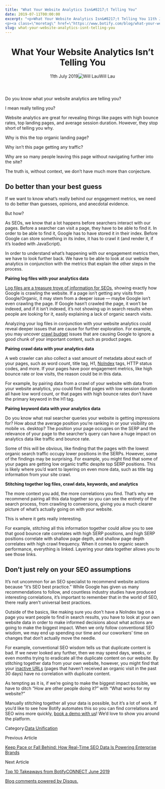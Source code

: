 ```yaml
---
title: "What Your Website Analytics Isn&#8217;t Telling You"
date: 2019-07-11T00:00:00
excerpt: "<p>What Your Website Analytics Isn&#8217;t Telling You 11th July 2019Will Lau Do you know what your website analytics are telling you? I mean really telling you? Website analytics are great for revealing things like pages with high bounce rates, top landing pages, and average session duration. However, they stop short of telling you why. Why&hellip; </p>
<p><a class=\"moretag\" href=\"https://www.botify.com/blog/what-your-website-analytics-isnt-telling-you\">Read the full article</a></p>"
slug: what-your-website-analytics-isnt-telling-you
---
```


<header class="text-center">
<h1 class="font-internacional font-regular normal text-header-one leading-header-one text-typography-accent-2">What Your Website Analytics Isn&#8217;t Telling You</h1>
<div class="flex items-center justify-center my-3"><span class="mr-1 font-internacional font-regular normal text-base leading-none text-typography-primary-lighter">11th July 2019</span><img decoding="async" alt="Will Lau" class="rounded-full w-10 h-10" src="//images.ctfassets.net/tp56mevc46jo/75cbJ2yp9SMAZ23EwivCKX/984cdf7be68cbb19397b25ec56412170/will_the_thrill.jpg"><span class="ml-1 font-internacional font-regular normal text-base leading-none text-typography-primary">Will Lau</span></div>
</header>
<p><span class="font-roboto font-regular normal text-base leading-none Markdown__Container"></span></p>
<p>Do you know what your website analytics are telling you?</p>
<p>I mean really telling you?</p>
<p>Website analytics are great for revealing things like pages with high bounce rates, top landing pages, and average session duration. However, they stop short of telling you why.</p>
<p>Why is this the top organic landing page?</p>
<p>Why isn&#8217;t this page getting any traffic?</p>
<p>Why are so many people leaving this page without navigating further into the site?</p>
<p>The truth is, without context, we don&#8217;t have much more than conjecture.</p>
<h2 id="do-better-than-your-best-guess">Do better than your best guess</h2>
<p>If we want to know what&#8217;s really behind our engagement metrics, we need to do better than guesses, opinions, and anecdotal evidence.</p>
<p>But how?</p>
<p>As SEOs, we know that a lot happens before searchers interact with our pages. Before a searcher can visit a page, they have to be able to find it. In order to be able to find it, Google has to have stored it in their index. Before Google can store something in its index, it has to crawl it (and render it, if it&#8217;s loaded with JavaScript).</p>
<p>In order to understand what&#8217;s happening with our engagement metrics then, we have to look further back. We have to be able to look at our website analytics in conjunction with the metrics that explain the other steps in the process.</p>
<p><strong>Pairing log files with your analytics data</strong></p>
<p><a href="https://www.botify.com/blog/why-do-seos-need-an-seo-log-file-analyzer" title="Why do SEOs Need an SEO Log File Analyzer">Log files are a treasure trove of information for SEOs</a>, showing exactly how Google is crawling the website. If a page isn&#8217;t getting any visits from Google/Organic, it may stem from a deeper issue — maybe Google isn&#8217;t even crawling the page. If Google hasn&#8217;t crawled the page, it won&#8217;t be indexed, and if it isn&#8217;t indexed, it&#8217;s not showing up in search results when people are looking for it, easily explaining a lack of organic search visits.</p>
<p>Analyzing your log files in conjunction with your website analytics could reveal deeper issues that are cause for further exploration. For example, you may uncover <a href="https://www.botify.com/blog/google-crawl-budget-optimization" title="Google Crawl Budget Optimization">crawl budget</a> issues that are causing Google to ignore a good chunk of your important content, such as product pages.</p>
<p><strong>Pairing crawl data with your analytics data</strong></p>
<p>A web crawler can also collect a vast amount of metadata about each of your pages, such as word count, title tag, H1, <a href="https://www.botify.com/learn/basics/noindex" data-internallinksmanager029f6b8e52c="7" title="noindex" target="_blank" rel="noopener">NoIndex</a> tags, HTTP status codes, and more. If your pages have poor engagement metrics, like high bounce rate or low visits, the reason could be in this data.</p>
<p>For example, by pairing data from a crawl of your website with data from your website analytics, you could find that pages with low session duration all have low word count, or that pages with high bounce rates don&#8217;t have the primary keyword in the H1 tag.</p>
<p><strong>Pairing keyword data with your analytics data</strong></p>
<p>Do you know what real searcher queries your website is getting impressions for? How about the average position you&#8217;re ranking in or your visibility on mobile vs. desktop? The position your page occupies on the SERP and the relevance of your page to the searcher&#8217;s query can have a huge impact on analytics data like traffic and bounce rate.</p>
<p>Some of this will be obvious, like finding that the pages with the lowest organic search traffic occupy lower positions in the SERPs. However, some of the findings may be surprising. For example, you might find that some of your pages are getting low organic traffic despite top SERP positions. This is likely where you&#8217;d want to layering on even more data, such as title tag information from your site crawl.</p>
<p><strong>Stitching together log files, crawl data, keywords, and analytics</strong></p>
<p>The more context you add, the more correlations you find. That&#8217;s why we recommend pairing all this data together so you can see the entirety of the search process, from crawling to conversions, giving you a much clearer picture of what&#8217;s actually going on with your website.</p>
<p>This is where it gets really interesting.</p>
<p>For example, stitching all this information together could allow you to see that good bounce rate correlates with high SERP positions, and high SERP positions correlate with shallow page depth, and shallow page depth correlates with high crawl frequency. When it comes to organic search performance, everything is linked. Layering your data together allows you to see those links.</p>
<h2 id="don-t-just-rely-on-your-seo-assumptions">Don&#8217;t just rely on your SEO assumptions</h2>
<p>It&#8217;s not uncommon for an SEO specialist to recommend website actions because &#8220;it&#8217;s SEO best practice.&#8221; While Google has given us many recommendations to follow, and countless industry studies have produced interesting correlations, it&#8217;s important to remember that in the world of SEO, there really aren&#8217;t universal best practices.</p>
<p>Outside of the basics, like making sure you don&#8217;t have a NoIndex tag on a page you want people to find in search results, you have to look at your own website data in order to make informed decisions about what actions are going to make the biggest impact. When we only follow conventional SEO wisdom, we may end up spending our time and our coworkers&#8217; time on changes that don&#8217;t actually move the needle.</p>
<p>For example, conventional SEO wisdom tells us that duplicate content is bad. If we never looked any further, then we may spend days, weeks, or even months trying to eradicate all the duplicate content on our website. By stitching together data from your own website, however, you might find that your <a href="https://www.botify.com/blog/active-pages" title="Active Pages">inactive URLs</a> (pages that haven&#8217;t received an organic visit in the past 30 days) have no correlation with duplicate content.</p>
<p>As tempting as it is, if we&#8217;re going to make the biggest  impact possible, we have to ditch &#8220;How are other people doing it?&#8221; with &#8220;What works for my website?&#8221;</p>
<p>Manually stitching together all your data is possible, but it&#8217;s a lot of work. If you&#8217;d like to see how Botify automates this so you can find correlations and SEO wins more quickly, <a href="https://ww2.botify.com/book-demo-suite/" title="Book a Demo">book a demo with us</a>! We&#8217;d love to show you around the platform.</p>
<div class="tags leading-big border-t border-b border-brand-quaternary-lighter mt-4"><span class="mr-1 font-roboto font-regular normal text-base leading-none">Category:</span><span><a class="uppercase text-typography-accent-1" href="/botify-studio">Data Unification</a></span></div>
<footer class="flex justify-center my-5 mx-5">
<div class="mr-1 w-1/2 text-right">
<p><span class="font-internacional font-regular normal text-base leading-none text-typography-primary">Previous Article</span></p>
<p><a class="inline-block mt-2" href="/blog/keep-pace-or-fall-behind-how-real-time-seo-data-is-powering-enterprise"><span class="font-roboto font-regular normal text-base leading-none text-typography-accent-4">Keep Pace or Fall Behind: How Real-Time SEO Data Is Powering Enterprise Brands</span></a></p>
</div>
<div class="ml-1 w-1/2">
<p><span class="font-internacional font-regular normal text-base leading-none text-typography-primary">Next Article</span></p>
<p><a class="inline-block mt-2" href="/blog/top-10-takeaways-from-botifyconnect-june-2019"><span class="font-roboto font-regular normal text-base leading-none text-typography-accent-4">Top 10 Takeaways from BotifyCONNECT June 2019</span></a></p>
</div>
</footer>
<div shortname="botify" title="What Your Website Analytics Isn't Telling You" url="https://www.botify.com/blog/what-your-website-analytics-isnt-telling-you">
<div id="disqus_thread_old"></div>
<p><a class="dsq-brlink" href="http://disqus.com">Blog comments powered by <span class="logo-disqus">Disqus</span>.</a></p>
</div>
